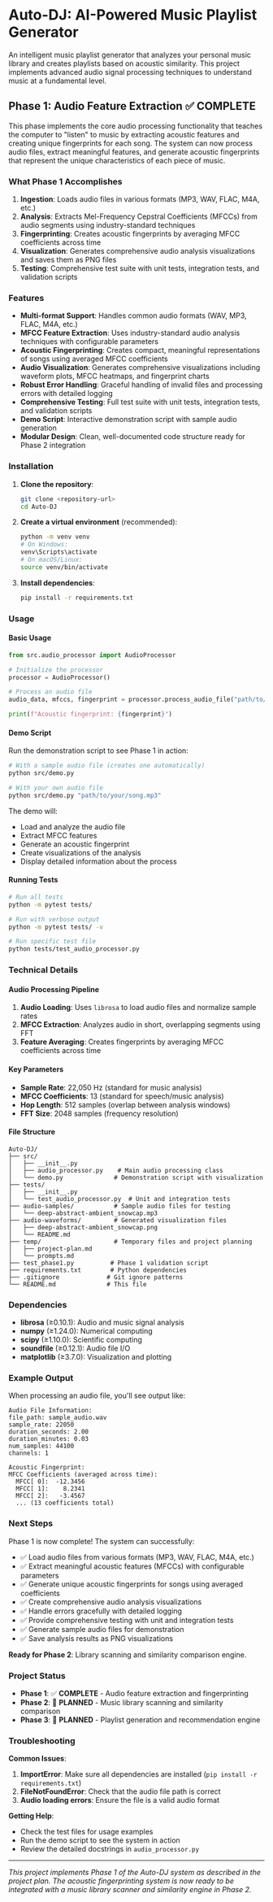 # Auto-DJ: AI-Powered Music Playlist Generator

An intelligent music playlist generator that analyzes your personal music library and creates playlists based on acoustic similarity. This project implements advanced audio signal processing techniques to understand music at a fundamental level.

## Phase 1: Audio Feature Extraction ✅ COMPLETE

This phase implements the core audio processing functionality that teaches the computer to "listen" to music by extracting acoustic features and creating unique fingerprints for each song. The system can now process audio files, extract meaningful features, and generate acoustic fingerprints that represent the unique characteristics of each piece of music.

### What Phase 1 Accomplishes

1. **Ingestion**: Loads audio files in various formats (MP3, WAV, FLAC, M4A, etc.)
2. **Analysis**: Extracts Mel-Frequency Cepstral Coefficients (MFCCs) from audio segments using industry-standard techniques
3. **Fingerprinting**: Creates acoustic fingerprints by averaging MFCC coefficients across time
4. **Visualization**: Generates comprehensive audio analysis visualizations and saves them as PNG files
5. **Testing**: Comprehensive test suite with unit tests, integration tests, and validation scripts

### Features

- **Multi-format Support**: Handles common audio formats (WAV, MP3, FLAC, M4A, etc.)
- **MFCC Feature Extraction**: Uses industry-standard audio analysis techniques with configurable parameters
- **Acoustic Fingerprinting**: Creates compact, meaningful representations of songs using averaged MFCC coefficients
- **Audio Visualization**: Generates comprehensive visualizations including waveform plots, MFCC heatmaps, and fingerprint charts
- **Robust Error Handling**: Graceful handling of invalid files and processing errors with detailed logging
- **Comprehensive Testing**: Full test suite with unit tests, integration tests, and validation scripts
- **Demo Script**: Interactive demonstration script with sample audio generation
- **Modular Design**: Clean, well-documented code structure ready for Phase 2 integration

### Installation

1. **Clone the repository**:
   ```bash
   git clone <repository-url>
   cd Auto-DJ
   ```

2. **Create a virtual environment** (recommended):
   ```bash
   python -m venv venv
   # On Windows:
   venv\Scripts\activate
   # On macOS/Linux:
   source venv/bin/activate
   ```

3. **Install dependencies**:
   ```bash
   pip install -r requirements.txt
   ```

### Usage

#### Basic Usage

```python
from src.audio_processor import AudioProcessor

# Initialize the processor
processor = AudioProcessor()

# Process an audio file
audio_data, mfccs, fingerprint = processor.process_audio_file("path/to/your/song.mp3")

print(f"Acoustic fingerprint: {fingerprint}")
```

#### Demo Script

Run the demonstration script to see Phase 1 in action:

```bash
# With a sample audio file (creates one automatically)
python src/demo.py

# With your own audio file
python src/demo.py "path/to/your/song.mp3"
```

The demo will:
- Load and analyze the audio file
- Extract MFCC features
- Generate an acoustic fingerprint
- Create visualizations of the analysis
- Display detailed information about the process

#### Running Tests

```bash
# Run all tests
python -m pytest tests/

# Run with verbose output
python -m pytest tests/ -v

# Run specific test file
python tests/test_audio_processor.py
```

### Technical Details

#### Audio Processing Pipeline

1. **Audio Loading**: Uses `librosa` to load audio files and normalize sample rates
2. **MFCC Extraction**: Analyzes audio in short, overlapping segments using FFT
3. **Feature Averaging**: Creates fingerprints by averaging MFCC coefficients across time

#### Key Parameters

- **Sample Rate**: 22,050 Hz (standard for music analysis)
- **MFCC Coefficients**: 13 (standard for speech/music analysis)
- **Hop Length**: 512 samples (overlap between analysis windows)
- **FFT Size**: 2048 samples (frequency resolution)

#### File Structure

```
Auto-DJ/
├── src/
│   ├── __init__.py
│   ├── audio_processor.py    # Main audio processing class
│   └── demo.py              # Demonstration script with visualization
├── tests/
│   ├── __init__.py
│   └── test_audio_processor.py  # Unit and integration tests
├── audio-samples/           # Sample audio files for testing
│   └── deep-abstract-ambient_snowcap.mp3
├── audio-waveforms/         # Generated visualization files
│   ├── deep-abstract-ambient_snowcap.png
│   └── README.md
├── temp/                    # Temporary files and project planning
│   ├── project-plan.md
│   └── prompts.md
├── test_phase1.py          # Phase 1 validation script
├── requirements.txt        # Python dependencies
├── .gitignore             # Git ignore patterns
└── README.md              # This file
```

### Dependencies

- **librosa** (≥0.10.1): Audio and music signal analysis
- **numpy** (≥1.24.0): Numerical computing
- **scipy** (≥1.10.0): Scientific computing
- **soundfile** (≥0.12.1): Audio file I/O
- **matplotlib** (≥3.7.0): Visualization and plotting

### Example Output

When processing an audio file, you'll see output like:

```
Audio File Information:
file_path: sample_audio.wav
sample_rate: 22050
duration_seconds: 2.00
duration_minutes: 0.03
num_samples: 44100
channels: 1

Acoustic Fingerprint:
MFCC Coefficients (averaged across time):
  MFCC[ 0]:  -12.3456
  MFCC[ 1]:    8.2341
  MFCC[ 2]:   -3.4567
  ... (13 coefficients total)
```

### Next Steps

Phase 1 is now complete! The system can successfully:
- ✅ Load audio files from various formats (MP3, WAV, FLAC, M4A, etc.)
- ✅ Extract meaningful acoustic features (MFCCs) with configurable parameters
- ✅ Generate unique acoustic fingerprints for songs using averaged coefficients
- ✅ Create comprehensive audio analysis visualizations
- ✅ Handle errors gracefully with detailed logging
- ✅ Provide comprehensive testing with unit and integration tests
- ✅ Generate sample audio files for demonstration
- ✅ Save analysis results as PNG visualizations

**Ready for Phase 2**: Library scanning and similarity comparison engine.

### Project Status

- **Phase 1**: ✅ **COMPLETE** - Audio feature extraction and fingerprinting
- **Phase 2**: 🔄 **PLANNED** - Music library scanning and similarity comparison
- **Phase 3**: 🔄 **PLANNED** - Playlist generation and recommendation engine

### Troubleshooting

**Common Issues**:

1. **ImportError**: Make sure all dependencies are installed (`pip install -r requirements.txt`)
2. **FileNotFoundError**: Check that the audio file path is correct
3. **Audio loading errors**: Ensure the file is a valid audio format

**Getting Help**:

- Check the test files for usage examples
- Run the demo script to see the system in action
- Review the detailed docstrings in `audio_processor.py`

---

*This project implements Phase 1 of the Auto-DJ system as described in the project plan. The acoustic fingerprinting system is now ready to be integrated with a music library scanner and similarity engine in Phase 2.*